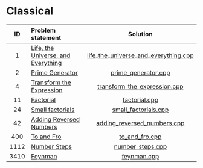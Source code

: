 # Classical

| ID | Problem statement | Solution |
|:--:|:------------------|:--------:|
| 1    | [Life, the Universe, and Everything](http://www.spoj.com/problems/TEST/) | [life_the_universe_and_everything.cpp](./life_the_universe_and_everything.cpp) |
| 2    | [Prime Generator](http://www.spoj.com/problems/PRIME1/)                  | [prime_generator.cpp](./prime_generator.cpp)                                   |
| 4    | [Transform the Expression](http://www.spoj.com/problems/ONP/)            | [transform_the_expression.cpp](./transform_the_expression.cpp)                 |
| 11   | [Factorial](http://www.spoj.com/problems/FCTRL/)                         | [factorial.cpp](./factorial.cpp)                                               |
| 24   | [Small factorials](http://www.spoj.com/problems/FCTRL2/)                 | [small_factorials.cpp](./small_factorials.cpp)                                 |
| 42   | [Adding Reversed Numbers](http://www.spoj.com/problems/ADDREV/)          | [adding_reversed_numbers.cpp](./adding_reversed_numbers.cpp)                   |
| 400  | [To and Fro](http://www.spoj.com/problems/TOANDFRO/)                     | [to_and_fro.cpp](./to_and_fro.cpp)                                             |
| 1112 | [Number Steps](http://www.spoj.com/problems/NSTEPS/)                     | [number_steps.cpp](./number_steps.cpp)                                         |
| 3410 | [Feynman](http://www.spoj.com/problems/SAMER08F/)                        | [feynman.cpp](./feynman.cpp)                                                   |
